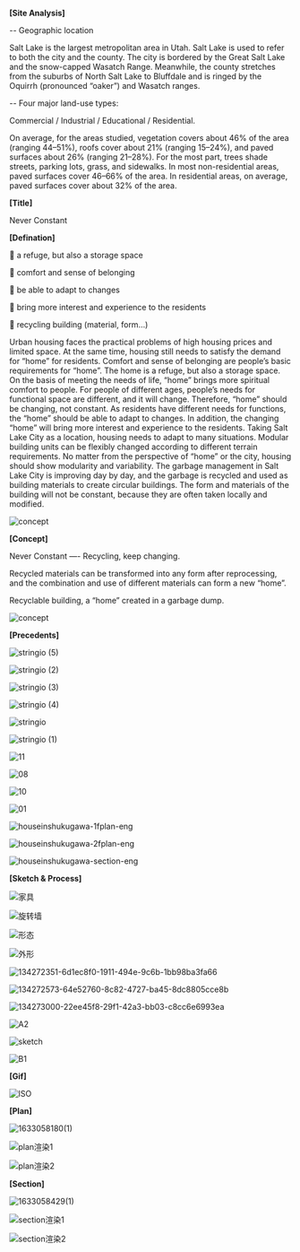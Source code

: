 **[Site Analysis]**

-- Geographic location

Salt Lake is the largest metropolitan area in Utah. Salt Lake is used to refer to both the city and the county. The city is bordered by the Great Salt Lake and the snow-capped Wasatch Range. Meanwhile, the county stretches from the suburbs of North Salt Lake to Bluffdale and is ringed by the Oquirrh (pronounced “oaker”) and Wasatch ranges.

-- Four major land-use types:

Commercial / Industrial / Educational / Residential.

On average, for the areas studied, vegetation covers about 46% of the area (ranging 44–51%), roofs cover about 21% (ranging 15–24%), and paved surfaces about 26% (ranging 21–28%). For the most part, trees shade streets, parking lots, grass, and sidewalks. In most non-residential areas, paved surfaces cover 46–66% of the area. In residential areas, on average, paved surfaces cover about 32% of the area.

**[Title]**

Never Constant

**[Defination]**

 a refuge, but also a storage space

 comfort and sense of belonging

 be able to adapt to changes

 bring more interest and experience to the residents

 recycling building (material, form…)

Urban housing faces the practical problems of high housing prices and limited space. At the same time, housing still needs to satisfy the demand for “home” for residents. Comfort and sense of belonging are people’s basic requirements for “home”. The home is a refuge, but also a storage space. On the basis of meeting the needs of life, “home” brings more spiritual comfort to people. For people of different ages, people’s needs for functional space are different, and it will change. Therefore, “home” should be changing, not constant. As residents have different needs for functions, the “home” should be able to adapt to changes. In addition, the changing “home” will bring more interest and experience to the residents. Taking Salt Lake City as a location, housing needs to adapt to many situations. Modular building units can be flexibly changed according to different terrain requirements. No matter from the perspective of “home” or the city, housing should show modularity and variability. The garbage management in Salt Lake City is improving day by day, and the garbage is recycled and used as building materials to create circular buildings. The form and materials of the building will not be constant, because they are often taken locally and modified.


![concept](https://user-images.githubusercontent.com/90487385/135559320-9aeec731-8745-4cb3-8ef4-cec06e28290a.jpg)

**[Concept]**

Never Constant —- Recycling, keep changing.

Recycled materials can be transformed into any form after reprocessing, and the combination and use of different materials can form a new “home”.

Recyclable building, a “home” created in a garbage dump.

![concept](https://user-images.githubusercontent.com/90487385/135559289-2b8b3f74-75b9-4806-96f2-c9e52b0a73e4.png)

**[Precedents]**

![stringio (5)](https://user-images.githubusercontent.com/90487385/135560501-77794260-07e0-4513-becb-371ae96666ff.jpg)

![stringio (2)](https://user-images.githubusercontent.com/90487385/135560507-825254bb-4780-4374-95e0-962b2d119028.jpg)

![stringio (3)](https://user-images.githubusercontent.com/90487385/135560512-d783ac6d-c52a-4e2b-accd-cd29fc7f5c70.jpg)

![stringio (4)](https://user-images.githubusercontent.com/90487385/135560516-8918e5e4-0e83-4b77-8eb7-c34149ce2aac.jpg)

![stringio](https://user-images.githubusercontent.com/90487385/135560688-72108d9a-8b27-487a-9436-6d5aceaea838.jpg)

![stringio (1)](https://user-images.githubusercontent.com/90487385/135560698-331ee0d4-50d2-42ac-a858-a679f7aca2e9.jpg)

![11](https://user-images.githubusercontent.com/90487385/135560725-3e8ef1cb-8e3d-4d10-a7df-d282e2bf6d9f.jpg)

![08](https://user-images.githubusercontent.com/90487385/135560735-576eed17-083e-4fd6-b3ff-683cff701842.jpg)

![10](https://user-images.githubusercontent.com/90487385/135560737-03d42c7b-663b-464a-88b6-e72e3917f1d0.jpg)

![01](https://user-images.githubusercontent.com/90487385/135560733-6bc48a86-be11-4d1a-b180-dd20c84c5b1e.jpg)

![houseinshukugawa-1fplan-eng](https://user-images.githubusercontent.com/90487385/135560763-b9f5ab6d-5a06-4f6b-b8ff-c6e3110114d5.jpg)

![houseinshukugawa-2fplan-eng](https://user-images.githubusercontent.com/90487385/135560768-f4c9bdd1-dad0-4d1d-ae2b-f58f7b7b8efc.jpg)

![houseinshukugawa-section-eng](https://user-images.githubusercontent.com/90487385/135560773-23194256-75c8-4ab5-a13d-c224984f8cb8.jpg)

**[Sketch & Process]**

![家具](https://user-images.githubusercontent.com/90487385/135559424-09e717ce-d2f9-4a81-85b1-7cd7acc6f807.jpg)

![旋转墙](https://user-images.githubusercontent.com/90487385/135559440-d0186c85-67a5-4715-8d0b-bf6955e81d60.jpg)

![形态](https://user-images.githubusercontent.com/90487385/135559445-3d7e07eb-ea8e-4939-8afe-b364fe2bd974.jpg)

![外形](https://user-images.githubusercontent.com/90487385/135559456-13b4b012-a1e2-4c1b-b275-4a5bbfbcb2a4.jpg)

![134272351-6d1ec8f0-1911-494e-9c6b-1bb98ba3fa66](https://user-images.githubusercontent.com/90487385/135559707-88850467-658d-4c56-b031-f3f91dd9e42a.png)

![134272573-64e52760-8c82-4727-ba45-8dc8805cce8b](https://user-images.githubusercontent.com/90487385/135559710-77ed8f7a-13e6-46fe-ac10-e15fb136918b.png)

![134273000-22ee45f8-29f1-42a3-bb03-c8cc6e6993ea](https://user-images.githubusercontent.com/90487385/135559712-4622e0ed-a4d2-44f0-9a4e-40092c502f0a.png)

![A2](https://user-images.githubusercontent.com/90487385/135559652-6e65e308-2b52-4b15-946c-a4730061a21c.png)

![sketch](https://user-images.githubusercontent.com/90487385/135559592-b50ddd80-f629-4a67-a7d6-2fcbd13c171f.jpg)

![B1](https://user-images.githubusercontent.com/90487385/135559910-d9c1e015-7ade-4bf9-be6f-b445c057648d.png)




**[Gif]**

![ISO](https://user-images.githubusercontent.com/90487385/135560817-84c2c8d2-7863-4369-b302-c42b85941f29.gif)

**[Plan]**

![1633058180(1)](https://user-images.githubusercontent.com/90487385/135560012-b5c64bc3-d1e5-4fba-bbb2-7854a77125b8.png)

![plan渲染1](https://user-images.githubusercontent.com/90487385/135560053-c66cdfcc-041e-445d-928a-123f5a96fcb7.png)

![plan渲染2](https://user-images.githubusercontent.com/90487385/135560058-74b97553-8ae3-4124-a896-1241c9ee393c.png)

**[Section]**

![1633058429(1)](https://user-images.githubusercontent.com/90487385/135560321-c616dcee-4009-4da0-bd92-1b5a3ea8f8dd.png)

![section渲染1](https://user-images.githubusercontent.com/90487385/135560329-7a0e29d0-c677-48d5-b31f-b8ce2735ad78.png)

![section渲染2](https://user-images.githubusercontent.com/90487385/135560335-6817b253-2492-406a-9da6-63a8dc3dc072.png)





